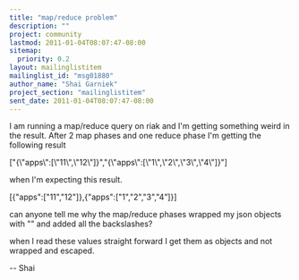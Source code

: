 ```yaml
---
title: "map/reduce problem"
description: ""
project: community
lastmod: 2011-01-04T08:07:47-08:00
sitemap:
  priority: 0.2
layout: mailinglistitem
mailinglist_id: "msg01880"
author_name: "Shai Garniek"
project_section: "mailinglistitem"
sent_date: 2011-01-04T08:07:47-08:00
---
```



I am running a map/reduce query on riak and I'm getting something weird in
the result.
After 2 map phases and one reduce phase I'm getting the following result

["{\\"apps\\":[\\"11\\",\\"12\\"]}","{\\"apps\\":[\\"1\\",\\"2\\",\\"3\\",\\"4\\"]}"]


when I'm expecting this result.

[{"apps":["11","12"]},{"apps":["1","2","3","4”]}]


can anyone tell me why the map/reduce phases wrapped my json objects with ""
and added all the backslashes?

when I read these values straight forward I get them as objects and not
wrapped and escaped.


-- 
Shai
